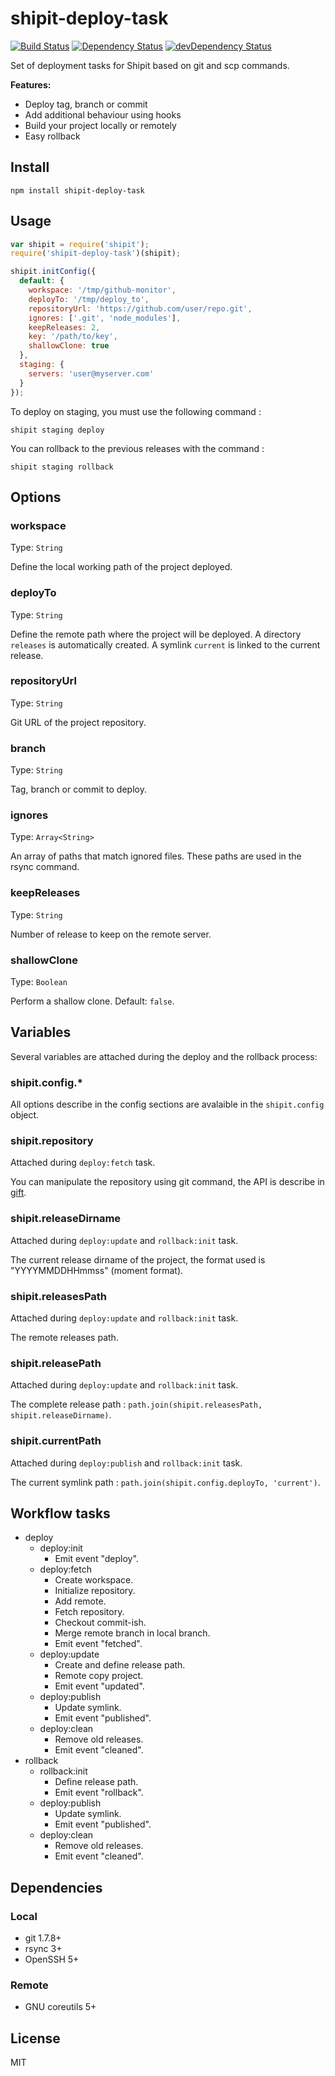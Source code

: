 # shipit-deploy-task
[![Build Status](https://travis-ci.org/shipitjs/shipit-deploy-task.svg?branch=master)](https://travis-ci.org/shipitjs/shipit-deploy-task)
[![Dependency Status](https://david-dm.org/shipitjs/shipit-deploy-task.svg?theme=shields.io)](https://david-dm.org/shipitjs/shipit-deploy-task)
[![devDependency Status](https://david-dm.org/shipitjs/shipit-deploy-task/dev-status.svg?theme=shields.io)](https://david-dm.org/shipitjs/shipit-deploy-task#info=devDependencies)

Set of deployment tasks for Shipit based on git and scp commands.

**Features:**

- Deploy tag, branch or commit
- Add additional behaviour using hooks
- Build your project locally or remotely
- Easy rollback

## Install

```
npm install shipit-deploy-task
```

## Usage

```js
var shipit = require('shipit');
require('shipit-deploy-task')(shipit);

shipit.initConfig({
  default: {
    workspace: '/tmp/github-monitor',
    deployTo: '/tmp/deploy_to',
    repositoryUrl: 'https://github.com/user/repo.git',
    ignores: ['.git', 'node_modules'],
    keepReleases: 2,
    key: '/path/to/key',
    shallowClone: true
  },
  staging: {
    servers: 'user@myserver.com'
  }
});
```

To deploy on staging, you must use the following command :

```
shipit staging deploy
```

You can rollback to the previous releases with the command :

```
shipit staging rollback
```

## Options

### workspace

Type: `String`

Define the local working path of the project deployed.

### deployTo

Type: `String`

Define the remote path where the project will be deployed. A directory `releases` is automatically created. A symlink `current` is linked to the current release.

### repositoryUrl

Type: `String`

Git URL of the project repository.

### branch

Type: `String`

Tag, branch or commit to deploy.

### ignores

Type: `Array<String>`

An array of paths that match ignored files. These paths are used in the rsync command.

### keepReleases

Type: `String`

Number of release to keep on the remote server.

### shallowClone

Type: `Boolean`

Perform a shallow clone. Default: `false`.

## Variables

Several variables are attached during the deploy and the rollback process:

### shipit.config.*

All options describe in the config sections are avalaible in the `shipit.config` object.

### shipit.repository

Attached during `deploy:fetch` task.

You can manipulate the repository using git command, the API is describe in [gift](https://github.com/sentientwaffle/gift).

### shipit.releaseDirname

Attached during `deploy:update` and `rollback:init` task.

The current release dirname of the project, the format used is "YYYYMMDDHHmmss" (moment format).

### shipit.releasesPath

Attached during `deploy:update` and `rollback:init` task.

The remote releases path.

### shipit.releasePath

Attached during `deploy:update` and `rollback:init` task.

The complete release path : `path.join(shipit.releasesPath, shipit.releaseDirname)`.

### shipit.currentPath

Attached during `deploy:publish` and `rollback:init` task.

The current symlink path : `path.join(shipit.config.deployTo, 'current')`.

## Workflow tasks

- deploy
  - deploy:init
    - Emit event "deploy".
  - deploy:fetch
    - Create workspace.
    - Initialize repository.
    - Add remote.
    - Fetch repository.
    - Checkout commit-ish.
    - Merge remote branch in local branch.
    - Emit event "fetched".
  - deploy:update
    - Create and define release path.
    - Remote copy project.
    - Emit event "updated".
  - deploy:publish
    - Update symlink.
    - Emit event "published".
  - deploy:clean
    - Remove old releases.
    - Emit event "cleaned".
- rollback
  - rollback:init
    - Define release path.
    - Emit event "rollback".
  - deploy:publish
    - Update symlink.
    - Emit event "published".
  - deploy:clean
    - Remove old releases.
    - Emit event "cleaned".

## Dependencies

### Local

- git 1.7.8+
- rsync 3+
- OpenSSH 5+

### Remote

- GNU coreutils 5+

## License

MIT
